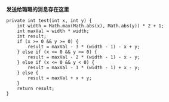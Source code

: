 **发送给璐璐的消息存在这里**


    private int test(int x, int y) {
        int width = Math.max(Math.abs(x), Math.abs(y)) * 2 + 1;
        int maxVal = width * width;
        int result;
        if (x >= 0 && y >= 0) {
            result = maxVal - 3 * (width - 1) - x + y;
        } else if (x <= 0 && y >= 0) {
            result = maxVal - 2 * (width - 1) - x - y;
        } else if (x <= 0 && y < 0) {
            result = maxVal - 1 * (width - 1) + x - y;
        } else {
            result = maxVal + x + y;
        }
        return result;
    }
